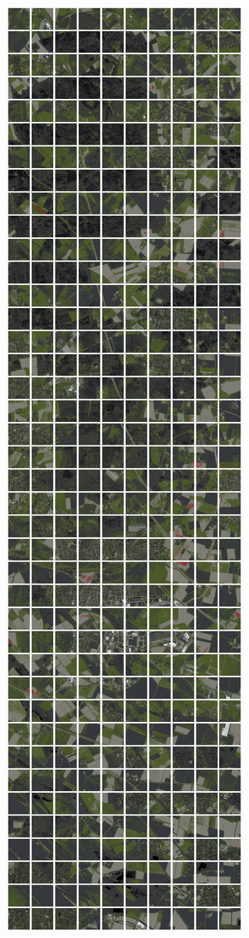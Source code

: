 <html>
<div>
<img src="https://github.com/HakkaTjakka/NL_TILE_MAP/blob/main/18/633/-1037/r.6330.-10370.png" height="44" width="44">
<img src="https://github.com/HakkaTjakka/NL_TILE_MAP/blob/main/18/633/-1037/r.6331.-10370.png" height="44" width="44">
<img src="https://github.com/HakkaTjakka/NL_TILE_MAP/blob/main/18/633/-1037/r.6332.-10370.png" height="44" width="44">
<img src="https://github.com/HakkaTjakka/NL_TILE_MAP/blob/main/18/633/-1037/r.6333.-10370.png" height="44" width="44">
<img src="https://github.com/HakkaTjakka/NL_TILE_MAP/blob/main/18/633/-1037/r.6334.-10370.png" height="44" width="44">
<img src="https://github.com/HakkaTjakka/NL_TILE_MAP/blob/main/18/633/-1037/r.6335.-10370.png" height="44" width="44">
<img src="https://github.com/HakkaTjakka/NL_TILE_MAP/blob/main/18/633/-1037/r.6336.-10370.png" height="44" width="44">
<img src="https://github.com/HakkaTjakka/NL_TILE_MAP/blob/main/18/633/-1037/r.6337.-10370.png" height="44" width="44">
<img src="https://github.com/HakkaTjakka/NL_TILE_MAP/blob/main/18/633/-1037/r.6338.-10370.png" height="44" width="44">
<img src="https://github.com/HakkaTjakka/NL_TILE_MAP/blob/main/18/633/-1037/r.6339.-10370.png" height="44" width="44">
<img src="https://github.com/HakkaTjakka/NL_TILE_MAP/blob/main/18/634/-1037/r.6340.-10370.png" height="44" width="44">
<img src="https://github.com/HakkaTjakka/NL_TILE_MAP/blob/main/18/634/-1037/r.6341.-10370.png" height="44" width="44">
<img src="https://github.com/HakkaTjakka/NL_TILE_MAP/blob/main/18/634/-1037/r.6342.-10370.png" height="44" width="44">
<img src="https://github.com/HakkaTjakka/NL_TILE_MAP/blob/main/18/634/-1037/r.6343.-10370.png" height="44" width="44">
<img src="https://github.com/HakkaTjakka/NL_TILE_MAP/blob/main/18/634/-1037/r.6344.-10370.png" height="44" width="44">
<img src="https://github.com/HakkaTjakka/NL_TILE_MAP/blob/main/18/634/-1037/r.6345.-10370.png" height="44" width="44">
<img src="https://github.com/HakkaTjakka/NL_TILE_MAP/blob/main/18/634/-1037/r.6346.-10370.png" height="44" width="44">
<img src="https://github.com/HakkaTjakka/NL_TILE_MAP/blob/main/18/634/-1037/r.6347.-10370.png" height="44" width="44">
<img src="https://github.com/HakkaTjakka/NL_TILE_MAP/blob/main/18/634/-1037/r.6348.-10370.png" height="44" width="44">
<img src="https://github.com/HakkaTjakka/NL_TILE_MAP/blob/main/18/634/-1037/r.6349.-10370.png" height="44" width="44">
<br>
<img src="https://github.com/HakkaTjakka/NL_TILE_MAP/blob/main/18/633/-1037/r.6330.-10369.png" height="44" width="44">
<img src="https://github.com/HakkaTjakka/NL_TILE_MAP/blob/main/18/633/-1037/r.6331.-10369.png" height="44" width="44">
<img src="https://github.com/HakkaTjakka/NL_TILE_MAP/blob/main/18/633/-1037/r.6332.-10369.png" height="44" width="44">
<img src="https://github.com/HakkaTjakka/NL_TILE_MAP/blob/main/18/633/-1037/r.6333.-10369.png" height="44" width="44">
<img src="https://github.com/HakkaTjakka/NL_TILE_MAP/blob/main/18/633/-1037/r.6334.-10369.png" height="44" width="44">
<img src="https://github.com/HakkaTjakka/NL_TILE_MAP/blob/main/18/633/-1037/r.6335.-10369.png" height="44" width="44">
<img src="https://github.com/HakkaTjakka/NL_TILE_MAP/blob/main/18/633/-1037/r.6336.-10369.png" height="44" width="44">
<img src="https://github.com/HakkaTjakka/NL_TILE_MAP/blob/main/18/633/-1037/r.6337.-10369.png" height="44" width="44">
<img src="https://github.com/HakkaTjakka/NL_TILE_MAP/blob/main/18/633/-1037/r.6338.-10369.png" height="44" width="44">
<img src="https://github.com/HakkaTjakka/NL_TILE_MAP/blob/main/18/633/-1037/r.6339.-10369.png" height="44" width="44">
<img src="https://github.com/HakkaTjakka/NL_TILE_MAP/blob/main/18/634/-1037/r.6340.-10369.png" height="44" width="44">
<img src="https://github.com/HakkaTjakka/NL_TILE_MAP/blob/main/18/634/-1037/r.6341.-10369.png" height="44" width="44">
<img src="https://github.com/HakkaTjakka/NL_TILE_MAP/blob/main/18/634/-1037/r.6342.-10369.png" height="44" width="44">
<img src="https://github.com/HakkaTjakka/NL_TILE_MAP/blob/main/18/634/-1037/r.6343.-10369.png" height="44" width="44">
<img src="https://github.com/HakkaTjakka/NL_TILE_MAP/blob/main/18/634/-1037/r.6344.-10369.png" height="44" width="44">
<img src="https://github.com/HakkaTjakka/NL_TILE_MAP/blob/main/18/634/-1037/r.6345.-10369.png" height="44" width="44">
<img src="https://github.com/HakkaTjakka/NL_TILE_MAP/blob/main/18/634/-1037/r.6346.-10369.png" height="44" width="44">
<img src="https://github.com/HakkaTjakka/NL_TILE_MAP/blob/main/18/634/-1037/r.6347.-10369.png" height="44" width="44">
<img src="https://github.com/HakkaTjakka/NL_TILE_MAP/blob/main/18/634/-1037/r.6348.-10369.png" height="44" width="44">
<img src="https://github.com/HakkaTjakka/NL_TILE_MAP/blob/main/18/634/-1037/r.6349.-10369.png" height="44" width="44">
<br>
<img src="https://github.com/HakkaTjakka/NL_TILE_MAP/blob/main/18/633/-1037/r.6330.-10368.png" height="44" width="44">
<img src="https://github.com/HakkaTjakka/NL_TILE_MAP/blob/main/18/633/-1037/r.6331.-10368.png" height="44" width="44">
<img src="https://github.com/HakkaTjakka/NL_TILE_MAP/blob/main/18/633/-1037/r.6332.-10368.png" height="44" width="44">
<img src="https://github.com/HakkaTjakka/NL_TILE_MAP/blob/main/18/633/-1037/r.6333.-10368.png" height="44" width="44">
<img src="https://github.com/HakkaTjakka/NL_TILE_MAP/blob/main/18/633/-1037/r.6334.-10368.png" height="44" width="44">
<img src="https://github.com/HakkaTjakka/NL_TILE_MAP/blob/main/18/633/-1037/r.6335.-10368.png" height="44" width="44">
<img src="https://github.com/HakkaTjakka/NL_TILE_MAP/blob/main/18/633/-1037/r.6336.-10368.png" height="44" width="44">
<img src="https://github.com/HakkaTjakka/NL_TILE_MAP/blob/main/18/633/-1037/r.6337.-10368.png" height="44" width="44">
<img src="https://github.com/HakkaTjakka/NL_TILE_MAP/blob/main/18/633/-1037/r.6338.-10368.png" height="44" width="44">
<img src="https://github.com/HakkaTjakka/NL_TILE_MAP/blob/main/18/633/-1037/r.6339.-10368.png" height="44" width="44">
<img src="https://github.com/HakkaTjakka/NL_TILE_MAP/blob/main/18/634/-1037/r.6340.-10368.png" height="44" width="44">
<img src="https://github.com/HakkaTjakka/NL_TILE_MAP/blob/main/18/634/-1037/r.6341.-10368.png" height="44" width="44">
<img src="https://github.com/HakkaTjakka/NL_TILE_MAP/blob/main/18/634/-1037/r.6342.-10368.png" height="44" width="44">
<img src="https://github.com/HakkaTjakka/NL_TILE_MAP/blob/main/18/634/-1037/r.6343.-10368.png" height="44" width="44">
<img src="https://github.com/HakkaTjakka/NL_TILE_MAP/blob/main/18/634/-1037/r.6344.-10368.png" height="44" width="44">
<img src="https://github.com/HakkaTjakka/NL_TILE_MAP/blob/main/18/634/-1037/r.6345.-10368.png" height="44" width="44">
<img src="https://github.com/HakkaTjakka/NL_TILE_MAP/blob/main/18/634/-1037/r.6346.-10368.png" height="44" width="44">
<img src="https://github.com/HakkaTjakka/NL_TILE_MAP/blob/main/18/634/-1037/r.6347.-10368.png" height="44" width="44">
<img src="https://github.com/HakkaTjakka/NL_TILE_MAP/blob/main/18/634/-1037/r.6348.-10368.png" height="44" width="44">
<img src="https://github.com/HakkaTjakka/NL_TILE_MAP/blob/main/18/634/-1037/r.6349.-10368.png" height="44" width="44">
<br>
<img src="https://github.com/HakkaTjakka/NL_TILE_MAP/blob/main/18/633/-1037/r.6330.-10367.png" height="44" width="44">
<img src="https://github.com/HakkaTjakka/NL_TILE_MAP/blob/main/18/633/-1037/r.6331.-10367.png" height="44" width="44">
<img src="https://github.com/HakkaTjakka/NL_TILE_MAP/blob/main/18/633/-1037/r.6332.-10367.png" height="44" width="44">
<img src="https://github.com/HakkaTjakka/NL_TILE_MAP/blob/main/18/633/-1037/r.6333.-10367.png" height="44" width="44">
<img src="https://github.com/HakkaTjakka/NL_TILE_MAP/blob/main/18/633/-1037/r.6334.-10367.png" height="44" width="44">
<img src="https://github.com/HakkaTjakka/NL_TILE_MAP/blob/main/18/633/-1037/r.6335.-10367.png" height="44" width="44">
<img src="https://github.com/HakkaTjakka/NL_TILE_MAP/blob/main/18/633/-1037/r.6336.-10367.png" height="44" width="44">
<img src="https://github.com/HakkaTjakka/NL_TILE_MAP/blob/main/18/633/-1037/r.6337.-10367.png" height="44" width="44">
<img src="https://github.com/HakkaTjakka/NL_TILE_MAP/blob/main/18/633/-1037/r.6338.-10367.png" height="44" width="44">
<img src="https://github.com/HakkaTjakka/NL_TILE_MAP/blob/main/18/633/-1037/r.6339.-10367.png" height="44" width="44">
<img src="https://github.com/HakkaTjakka/NL_TILE_MAP/blob/main/18/634/-1037/r.6340.-10367.png" height="44" width="44">
<img src="https://github.com/HakkaTjakka/NL_TILE_MAP/blob/main/18/634/-1037/r.6341.-10367.png" height="44" width="44">
<img src="https://github.com/HakkaTjakka/NL_TILE_MAP/blob/main/18/634/-1037/r.6342.-10367.png" height="44" width="44">
<img src="https://github.com/HakkaTjakka/NL_TILE_MAP/blob/main/18/634/-1037/r.6343.-10367.png" height="44" width="44">
<img src="https://github.com/HakkaTjakka/NL_TILE_MAP/blob/main/18/634/-1037/r.6344.-10367.png" height="44" width="44">
<img src="https://github.com/HakkaTjakka/NL_TILE_MAP/blob/main/18/634/-1037/r.6345.-10367.png" height="44" width="44">
<img src="https://github.com/HakkaTjakka/NL_TILE_MAP/blob/main/18/634/-1037/r.6346.-10367.png" height="44" width="44">
<img src="https://github.com/HakkaTjakka/NL_TILE_MAP/blob/main/18/634/-1037/r.6347.-10367.png" height="44" width="44">
<img src="https://github.com/HakkaTjakka/NL_TILE_MAP/blob/main/18/634/-1037/r.6348.-10367.png" height="44" width="44">
<img src="https://github.com/HakkaTjakka/NL_TILE_MAP/blob/main/18/634/-1037/r.6349.-10367.png" height="44" width="44">
<br>
<img src="https://github.com/HakkaTjakka/NL_TILE_MAP/blob/main/18/633/-1037/r.6330.-10366.png" height="44" width="44">
<img src="https://github.com/HakkaTjakka/NL_TILE_MAP/blob/main/18/633/-1037/r.6331.-10366.png" height="44" width="44">
<img src="https://github.com/HakkaTjakka/NL_TILE_MAP/blob/main/18/633/-1037/r.6332.-10366.png" height="44" width="44">
<img src="https://github.com/HakkaTjakka/NL_TILE_MAP/blob/main/18/633/-1037/r.6333.-10366.png" height="44" width="44">
<img src="https://github.com/HakkaTjakka/NL_TILE_MAP/blob/main/18/633/-1037/r.6334.-10366.png" height="44" width="44">
<img src="https://github.com/HakkaTjakka/NL_TILE_MAP/blob/main/18/633/-1037/r.6335.-10366.png" height="44" width="44">
<img src="https://github.com/HakkaTjakka/NL_TILE_MAP/blob/main/18/633/-1037/r.6336.-10366.png" height="44" width="44">
<img src="https://github.com/HakkaTjakka/NL_TILE_MAP/blob/main/18/633/-1037/r.6337.-10366.png" height="44" width="44">
<img src="https://github.com/HakkaTjakka/NL_TILE_MAP/blob/main/18/633/-1037/r.6338.-10366.png" height="44" width="44">
<img src="https://github.com/HakkaTjakka/NL_TILE_MAP/blob/main/18/633/-1037/r.6339.-10366.png" height="44" width="44">
<img src="https://github.com/HakkaTjakka/NL_TILE_MAP/blob/main/18/634/-1037/r.6340.-10366.png" height="44" width="44">
<img src="https://github.com/HakkaTjakka/NL_TILE_MAP/blob/main/18/634/-1037/r.6341.-10366.png" height="44" width="44">
<img src="https://github.com/HakkaTjakka/NL_TILE_MAP/blob/main/18/634/-1037/r.6342.-10366.png" height="44" width="44">
<img src="https://github.com/HakkaTjakka/NL_TILE_MAP/blob/main/18/634/-1037/r.6343.-10366.png" height="44" width="44">
<img src="https://github.com/HakkaTjakka/NL_TILE_MAP/blob/main/18/634/-1037/r.6344.-10366.png" height="44" width="44">
<img src="https://github.com/HakkaTjakka/NL_TILE_MAP/blob/main/18/634/-1037/r.6345.-10366.png" height="44" width="44">
<img src="https://github.com/HakkaTjakka/NL_TILE_MAP/blob/main/18/634/-1037/r.6346.-10366.png" height="44" width="44">
<img src="https://github.com/HakkaTjakka/NL_TILE_MAP/blob/main/18/634/-1037/r.6347.-10366.png" height="44" width="44">
<img src="https://github.com/HakkaTjakka/NL_TILE_MAP/blob/main/18/634/-1037/r.6348.-10366.png" height="44" width="44">
<img src="https://github.com/HakkaTjakka/NL_TILE_MAP/blob/main/18/634/-1037/r.6349.-10366.png" height="44" width="44">
<br>
<img src="https://github.com/HakkaTjakka/NL_TILE_MAP/blob/main/18/633/-1037/r.6330.-10365.png" height="44" width="44">
<img src="https://github.com/HakkaTjakka/NL_TILE_MAP/blob/main/18/633/-1037/r.6331.-10365.png" height="44" width="44">
<img src="https://github.com/HakkaTjakka/NL_TILE_MAP/blob/main/18/633/-1037/r.6332.-10365.png" height="44" width="44">
<img src="https://github.com/HakkaTjakka/NL_TILE_MAP/blob/main/18/633/-1037/r.6333.-10365.png" height="44" width="44">
<img src="https://github.com/HakkaTjakka/NL_TILE_MAP/blob/main/18/633/-1037/r.6334.-10365.png" height="44" width="44">
<img src="https://github.com/HakkaTjakka/NL_TILE_MAP/blob/main/18/633/-1037/r.6335.-10365.png" height="44" width="44">
<img src="https://github.com/HakkaTjakka/NL_TILE_MAP/blob/main/18/633/-1037/r.6336.-10365.png" height="44" width="44">
<img src="https://github.com/HakkaTjakka/NL_TILE_MAP/blob/main/18/633/-1037/r.6337.-10365.png" height="44" width="44">
<img src="https://github.com/HakkaTjakka/NL_TILE_MAP/blob/main/18/633/-1037/r.6338.-10365.png" height="44" width="44">
<img src="https://github.com/HakkaTjakka/NL_TILE_MAP/blob/main/18/633/-1037/r.6339.-10365.png" height="44" width="44">
<img src="https://github.com/HakkaTjakka/NL_TILE_MAP/blob/main/18/634/-1037/r.6340.-10365.png" height="44" width="44">
<img src="https://github.com/HakkaTjakka/NL_TILE_MAP/blob/main/18/634/-1037/r.6341.-10365.png" height="44" width="44">
<img src="https://github.com/HakkaTjakka/NL_TILE_MAP/blob/main/18/634/-1037/r.6342.-10365.png" height="44" width="44">
<img src="https://github.com/HakkaTjakka/NL_TILE_MAP/blob/main/18/634/-1037/r.6343.-10365.png" height="44" width="44">
<img src="https://github.com/HakkaTjakka/NL_TILE_MAP/blob/main/18/634/-1037/r.6344.-10365.png" height="44" width="44">
<img src="https://github.com/HakkaTjakka/NL_TILE_MAP/blob/main/18/634/-1037/r.6345.-10365.png" height="44" width="44">
<img src="https://github.com/HakkaTjakka/NL_TILE_MAP/blob/main/18/634/-1037/r.6346.-10365.png" height="44" width="44">
<img src="https://github.com/HakkaTjakka/NL_TILE_MAP/blob/main/18/634/-1037/r.6347.-10365.png" height="44" width="44">
<img src="https://github.com/HakkaTjakka/NL_TILE_MAP/blob/main/18/634/-1037/r.6348.-10365.png" height="44" width="44">
<img src="https://github.com/HakkaTjakka/NL_TILE_MAP/blob/main/18/634/-1037/r.6349.-10365.png" height="44" width="44">
<br>
<img src="https://github.com/HakkaTjakka/NL_TILE_MAP/blob/main/18/633/-1037/r.6330.-10364.png" height="44" width="44">
<img src="https://github.com/HakkaTjakka/NL_TILE_MAP/blob/main/18/633/-1037/r.6331.-10364.png" height="44" width="44">
<img src="https://github.com/HakkaTjakka/NL_TILE_MAP/blob/main/18/633/-1037/r.6332.-10364.png" height="44" width="44">
<img src="https://github.com/HakkaTjakka/NL_TILE_MAP/blob/main/18/633/-1037/r.6333.-10364.png" height="44" width="44">
<img src="https://github.com/HakkaTjakka/NL_TILE_MAP/blob/main/18/633/-1037/r.6334.-10364.png" height="44" width="44">
<img src="https://github.com/HakkaTjakka/NL_TILE_MAP/blob/main/18/633/-1037/r.6335.-10364.png" height="44" width="44">
<img src="https://github.com/HakkaTjakka/NL_TILE_MAP/blob/main/18/633/-1037/r.6336.-10364.png" height="44" width="44">
<img src="https://github.com/HakkaTjakka/NL_TILE_MAP/blob/main/18/633/-1037/r.6337.-10364.png" height="44" width="44">
<img src="https://github.com/HakkaTjakka/NL_TILE_MAP/blob/main/18/633/-1037/r.6338.-10364.png" height="44" width="44">
<img src="https://github.com/HakkaTjakka/NL_TILE_MAP/blob/main/18/633/-1037/r.6339.-10364.png" height="44" width="44">
<img src="https://github.com/HakkaTjakka/NL_TILE_MAP/blob/main/18/634/-1037/r.6340.-10364.png" height="44" width="44">
<img src="https://github.com/HakkaTjakka/NL_TILE_MAP/blob/main/18/634/-1037/r.6341.-10364.png" height="44" width="44">
<img src="https://github.com/HakkaTjakka/NL_TILE_MAP/blob/main/18/634/-1037/r.6342.-10364.png" height="44" width="44">
<img src="https://github.com/HakkaTjakka/NL_TILE_MAP/blob/main/18/634/-1037/r.6343.-10364.png" height="44" width="44">
<img src="https://github.com/HakkaTjakka/NL_TILE_MAP/blob/main/18/634/-1037/r.6344.-10364.png" height="44" width="44">
<img src="https://github.com/HakkaTjakka/NL_TILE_MAP/blob/main/18/634/-1037/r.6345.-10364.png" height="44" width="44">
<img src="https://github.com/HakkaTjakka/NL_TILE_MAP/blob/main/18/634/-1037/r.6346.-10364.png" height="44" width="44">
<img src="https://github.com/HakkaTjakka/NL_TILE_MAP/blob/main/18/634/-1037/r.6347.-10364.png" height="44" width="44">
<img src="https://github.com/HakkaTjakka/NL_TILE_MAP/blob/main/18/634/-1037/r.6348.-10364.png" height="44" width="44">
<img src="https://github.com/HakkaTjakka/NL_TILE_MAP/blob/main/18/634/-1037/r.6349.-10364.png" height="44" width="44">
<br>
<img src="https://github.com/HakkaTjakka/NL_TILE_MAP/blob/main/18/633/-1037/r.6330.-10363.png" height="44" width="44">
<img src="https://github.com/HakkaTjakka/NL_TILE_MAP/blob/main/18/633/-1037/r.6331.-10363.png" height="44" width="44">
<img src="https://github.com/HakkaTjakka/NL_TILE_MAP/blob/main/18/633/-1037/r.6332.-10363.png" height="44" width="44">
<img src="https://github.com/HakkaTjakka/NL_TILE_MAP/blob/main/18/633/-1037/r.6333.-10363.png" height="44" width="44">
<img src="https://github.com/HakkaTjakka/NL_TILE_MAP/blob/main/18/633/-1037/r.6334.-10363.png" height="44" width="44">
<img src="https://github.com/HakkaTjakka/NL_TILE_MAP/blob/main/18/633/-1037/r.6335.-10363.png" height="44" width="44">
<img src="https://github.com/HakkaTjakka/NL_TILE_MAP/blob/main/18/633/-1037/r.6336.-10363.png" height="44" width="44">
<img src="https://github.com/HakkaTjakka/NL_TILE_MAP/blob/main/18/633/-1037/r.6337.-10363.png" height="44" width="44">
<img src="https://github.com/HakkaTjakka/NL_TILE_MAP/blob/main/18/633/-1037/r.6338.-10363.png" height="44" width="44">
<img src="https://github.com/HakkaTjakka/NL_TILE_MAP/blob/main/18/633/-1037/r.6339.-10363.png" height="44" width="44">
<img src="https://github.com/HakkaTjakka/NL_TILE_MAP/blob/main/18/634/-1037/r.6340.-10363.png" height="44" width="44">
<img src="https://github.com/HakkaTjakka/NL_TILE_MAP/blob/main/18/634/-1037/r.6341.-10363.png" height="44" width="44">
<img src="https://github.com/HakkaTjakka/NL_TILE_MAP/blob/main/18/634/-1037/r.6342.-10363.png" height="44" width="44">
<img src="https://github.com/HakkaTjakka/NL_TILE_MAP/blob/main/18/634/-1037/r.6343.-10363.png" height="44" width="44">
<img src="https://github.com/HakkaTjakka/NL_TILE_MAP/blob/main/18/634/-1037/r.6344.-10363.png" height="44" width="44">
<img src="https://github.com/HakkaTjakka/NL_TILE_MAP/blob/main/18/634/-1037/r.6345.-10363.png" height="44" width="44">
<img src="https://github.com/HakkaTjakka/NL_TILE_MAP/blob/main/18/634/-1037/r.6346.-10363.png" height="44" width="44">
<img src="https://github.com/HakkaTjakka/NL_TILE_MAP/blob/main/18/634/-1037/r.6347.-10363.png" height="44" width="44">
<img src="https://github.com/HakkaTjakka/NL_TILE_MAP/blob/main/18/634/-1037/r.6348.-10363.png" height="44" width="44">
<img src="https://github.com/HakkaTjakka/NL_TILE_MAP/blob/main/18/634/-1037/r.6349.-10363.png" height="44" width="44">
<br>
<img src="https://github.com/HakkaTjakka/NL_TILE_MAP/blob/main/18/633/-1037/r.6330.-10362.png" height="44" width="44">
<img src="https://github.com/HakkaTjakka/NL_TILE_MAP/blob/main/18/633/-1037/r.6331.-10362.png" height="44" width="44">
<img src="https://github.com/HakkaTjakka/NL_TILE_MAP/blob/main/18/633/-1037/r.6332.-10362.png" height="44" width="44">
<img src="https://github.com/HakkaTjakka/NL_TILE_MAP/blob/main/18/633/-1037/r.6333.-10362.png" height="44" width="44">
<img src="https://github.com/HakkaTjakka/NL_TILE_MAP/blob/main/18/633/-1037/r.6334.-10362.png" height="44" width="44">
<img src="https://github.com/HakkaTjakka/NL_TILE_MAP/blob/main/18/633/-1037/r.6335.-10362.png" height="44" width="44">
<img src="https://github.com/HakkaTjakka/NL_TILE_MAP/blob/main/18/633/-1037/r.6336.-10362.png" height="44" width="44">
<img src="https://github.com/HakkaTjakka/NL_TILE_MAP/blob/main/18/633/-1037/r.6337.-10362.png" height="44" width="44">
<img src="https://github.com/HakkaTjakka/NL_TILE_MAP/blob/main/18/633/-1037/r.6338.-10362.png" height="44" width="44">
<img src="https://github.com/HakkaTjakka/NL_TILE_MAP/blob/main/18/633/-1037/r.6339.-10362.png" height="44" width="44">
<img src="https://github.com/HakkaTjakka/NL_TILE_MAP/blob/main/18/634/-1037/r.6340.-10362.png" height="44" width="44">
<img src="https://github.com/HakkaTjakka/NL_TILE_MAP/blob/main/18/634/-1037/r.6341.-10362.png" height="44" width="44">
<img src="https://github.com/HakkaTjakka/NL_TILE_MAP/blob/main/18/634/-1037/r.6342.-10362.png" height="44" width="44">
<img src="https://github.com/HakkaTjakka/NL_TILE_MAP/blob/main/18/634/-1037/r.6343.-10362.png" height="44" width="44">
<img src="https://github.com/HakkaTjakka/NL_TILE_MAP/blob/main/18/634/-1037/r.6344.-10362.png" height="44" width="44">
<img src="https://github.com/HakkaTjakka/NL_TILE_MAP/blob/main/18/634/-1037/r.6345.-10362.png" height="44" width="44">
<img src="https://github.com/HakkaTjakka/NL_TILE_MAP/blob/main/18/634/-1037/r.6346.-10362.png" height="44" width="44">
<img src="https://github.com/HakkaTjakka/NL_TILE_MAP/blob/main/18/634/-1037/r.6347.-10362.png" height="44" width="44">
<img src="https://github.com/HakkaTjakka/NL_TILE_MAP/blob/main/18/634/-1037/r.6348.-10362.png" height="44" width="44">
<img src="https://github.com/HakkaTjakka/NL_TILE_MAP/blob/main/18/634/-1037/r.6349.-10362.png" height="44" width="44">
<br>
<img src="https://github.com/HakkaTjakka/NL_TILE_MAP/blob/main/18/633/-1037/r.6330.-10361.png" height="44" width="44">
<img src="https://github.com/HakkaTjakka/NL_TILE_MAP/blob/main/18/633/-1037/r.6331.-10361.png" height="44" width="44">
<img src="https://github.com/HakkaTjakka/NL_TILE_MAP/blob/main/18/633/-1037/r.6332.-10361.png" height="44" width="44">
<img src="https://github.com/HakkaTjakka/NL_TILE_MAP/blob/main/18/633/-1037/r.6333.-10361.png" height="44" width="44">
<img src="https://github.com/HakkaTjakka/NL_TILE_MAP/blob/main/18/633/-1037/r.6334.-10361.png" height="44" width="44">
<img src="https://github.com/HakkaTjakka/NL_TILE_MAP/blob/main/18/633/-1037/r.6335.-10361.png" height="44" width="44">
<img src="https://github.com/HakkaTjakka/NL_TILE_MAP/blob/main/18/633/-1037/r.6336.-10361.png" height="44" width="44">
<img src="https://github.com/HakkaTjakka/NL_TILE_MAP/blob/main/18/633/-1037/r.6337.-10361.png" height="44" width="44">
<img src="https://github.com/HakkaTjakka/NL_TILE_MAP/blob/main/18/633/-1037/r.6338.-10361.png" height="44" width="44">
<img src="https://github.com/HakkaTjakka/NL_TILE_MAP/blob/main/18/633/-1037/r.6339.-10361.png" height="44" width="44">
<img src="https://github.com/HakkaTjakka/NL_TILE_MAP/blob/main/18/634/-1037/r.6340.-10361.png" height="44" width="44">
<img src="https://github.com/HakkaTjakka/NL_TILE_MAP/blob/main/18/634/-1037/r.6341.-10361.png" height="44" width="44">
<img src="https://github.com/HakkaTjakka/NL_TILE_MAP/blob/main/18/634/-1037/r.6342.-10361.png" height="44" width="44">
<img src="https://github.com/HakkaTjakka/NL_TILE_MAP/blob/main/18/634/-1037/r.6343.-10361.png" height="44" width="44">
<img src="https://github.com/HakkaTjakka/NL_TILE_MAP/blob/main/18/634/-1037/r.6344.-10361.png" height="44" width="44">
<img src="https://github.com/HakkaTjakka/NL_TILE_MAP/blob/main/18/634/-1037/r.6345.-10361.png" height="44" width="44">
<img src="https://github.com/HakkaTjakka/NL_TILE_MAP/blob/main/18/634/-1037/r.6346.-10361.png" height="44" width="44">
<img src="https://github.com/HakkaTjakka/NL_TILE_MAP/blob/main/18/634/-1037/r.6347.-10361.png" height="44" width="44">
<img src="https://github.com/HakkaTjakka/NL_TILE_MAP/blob/main/18/634/-1037/r.6348.-10361.png" height="44" width="44">
<img src="https://github.com/HakkaTjakka/NL_TILE_MAP/blob/main/18/634/-1037/r.6349.-10361.png" height="44" width="44">
<br>
<img src="https://github.com/HakkaTjakka/NL_TILE_MAP/blob/main/18/633/-1036/r.6330.-10360.png" height="44" width="44">
<img src="https://github.com/HakkaTjakka/NL_TILE_MAP/blob/main/18/633/-1036/r.6331.-10360.png" height="44" width="44">
<img src="https://github.com/HakkaTjakka/NL_TILE_MAP/blob/main/18/633/-1036/r.6332.-10360.png" height="44" width="44">
<img src="https://github.com/HakkaTjakka/NL_TILE_MAP/blob/main/18/633/-1036/r.6333.-10360.png" height="44" width="44">
<img src="https://github.com/HakkaTjakka/NL_TILE_MAP/blob/main/18/633/-1036/r.6334.-10360.png" height="44" width="44">
<img src="https://github.com/HakkaTjakka/NL_TILE_MAP/blob/main/18/633/-1036/r.6335.-10360.png" height="44" width="44">
<img src="https://github.com/HakkaTjakka/NL_TILE_MAP/blob/main/18/633/-1036/r.6336.-10360.png" height="44" width="44">
<img src="https://github.com/HakkaTjakka/NL_TILE_MAP/blob/main/18/633/-1036/r.6337.-10360.png" height="44" width="44">
<img src="https://github.com/HakkaTjakka/NL_TILE_MAP/blob/main/18/633/-1036/r.6338.-10360.png" height="44" width="44">
<img src="https://github.com/HakkaTjakka/NL_TILE_MAP/blob/main/18/633/-1036/r.6339.-10360.png" height="44" width="44">
<img src="https://github.com/HakkaTjakka/NL_TILE_MAP/blob/main/18/634/-1036/r.6340.-10360.png" height="44" width="44">
<img src="https://github.com/HakkaTjakka/NL_TILE_MAP/blob/main/18/634/-1036/r.6341.-10360.png" height="44" width="44">
<img src="https://github.com/HakkaTjakka/NL_TILE_MAP/blob/main/18/634/-1036/r.6342.-10360.png" height="44" width="44">
<img src="https://github.com/HakkaTjakka/NL_TILE_MAP/blob/main/18/634/-1036/r.6343.-10360.png" height="44" width="44">
<img src="https://github.com/HakkaTjakka/NL_TILE_MAP/blob/main/18/634/-1036/r.6344.-10360.png" height="44" width="44">
<img src="https://github.com/HakkaTjakka/NL_TILE_MAP/blob/main/18/634/-1036/r.6345.-10360.png" height="44" width="44">
<img src="https://github.com/HakkaTjakka/NL_TILE_MAP/blob/main/18/634/-1036/r.6346.-10360.png" height="44" width="44">
<img src="https://github.com/HakkaTjakka/NL_TILE_MAP/blob/main/18/634/-1036/r.6347.-10360.png" height="44" width="44">
<img src="https://github.com/HakkaTjakka/NL_TILE_MAP/blob/main/18/634/-1036/r.6348.-10360.png" height="44" width="44">
<img src="https://github.com/HakkaTjakka/NL_TILE_MAP/blob/main/18/634/-1036/r.6349.-10360.png" height="44" width="44">
<br>
<img src="https://github.com/HakkaTjakka/NL_TILE_MAP/blob/main/18/633/-1036/r.6330.-10359.png" height="44" width="44">
<img src="https://github.com/HakkaTjakka/NL_TILE_MAP/blob/main/18/633/-1036/r.6331.-10359.png" height="44" width="44">
<img src="https://github.com/HakkaTjakka/NL_TILE_MAP/blob/main/18/633/-1036/r.6332.-10359.png" height="44" width="44">
<img src="https://github.com/HakkaTjakka/NL_TILE_MAP/blob/main/18/633/-1036/r.6333.-10359.png" height="44" width="44">
<img src="https://github.com/HakkaTjakka/NL_TILE_MAP/blob/main/18/633/-1036/r.6334.-10359.png" height="44" width="44">
<img src="https://github.com/HakkaTjakka/NL_TILE_MAP/blob/main/18/633/-1036/r.6335.-10359.png" height="44" width="44">
<img src="https://github.com/HakkaTjakka/NL_TILE_MAP/blob/main/18/633/-1036/r.6336.-10359.png" height="44" width="44">
<img src="https://github.com/HakkaTjakka/NL_TILE_MAP/blob/main/18/633/-1036/r.6337.-10359.png" height="44" width="44">
<img src="https://github.com/HakkaTjakka/NL_TILE_MAP/blob/main/18/633/-1036/r.6338.-10359.png" height="44" width="44">
<img src="https://github.com/HakkaTjakka/NL_TILE_MAP/blob/main/18/633/-1036/r.6339.-10359.png" height="44" width="44">
<img src="https://github.com/HakkaTjakka/NL_TILE_MAP/blob/main/18/634/-1036/r.6340.-10359.png" height="44" width="44">
<img src="https://github.com/HakkaTjakka/NL_TILE_MAP/blob/main/18/634/-1036/r.6341.-10359.png" height="44" width="44">
<img src="https://github.com/HakkaTjakka/NL_TILE_MAP/blob/main/18/634/-1036/r.6342.-10359.png" height="44" width="44">
<img src="https://github.com/HakkaTjakka/NL_TILE_MAP/blob/main/18/634/-1036/r.6343.-10359.png" height="44" width="44">
<img src="https://github.com/HakkaTjakka/NL_TILE_MAP/blob/main/18/634/-1036/r.6344.-10359.png" height="44" width="44">
<img src="https://github.com/HakkaTjakka/NL_TILE_MAP/blob/main/18/634/-1036/r.6345.-10359.png" height="44" width="44">
<img src="https://github.com/HakkaTjakka/NL_TILE_MAP/blob/main/18/634/-1036/r.6346.-10359.png" height="44" width="44">
<img src="https://github.com/HakkaTjakka/NL_TILE_MAP/blob/main/18/634/-1036/r.6347.-10359.png" height="44" width="44">
<img src="https://github.com/HakkaTjakka/NL_TILE_MAP/blob/main/18/634/-1036/r.6348.-10359.png" height="44" width="44">
<img src="https://github.com/HakkaTjakka/NL_TILE_MAP/blob/main/18/634/-1036/r.6349.-10359.png" height="44" width="44">
<br>
<img src="https://github.com/HakkaTjakka/NL_TILE_MAP/blob/main/18/633/-1036/r.6330.-10358.png" height="44" width="44">
<img src="https://github.com/HakkaTjakka/NL_TILE_MAP/blob/main/18/633/-1036/r.6331.-10358.png" height="44" width="44">
<img src="https://github.com/HakkaTjakka/NL_TILE_MAP/blob/main/18/633/-1036/r.6332.-10358.png" height="44" width="44">
<img src="https://github.com/HakkaTjakka/NL_TILE_MAP/blob/main/18/633/-1036/r.6333.-10358.png" height="44" width="44">
<img src="https://github.com/HakkaTjakka/NL_TILE_MAP/blob/main/18/633/-1036/r.6334.-10358.png" height="44" width="44">
<img src="https://github.com/HakkaTjakka/NL_TILE_MAP/blob/main/18/633/-1036/r.6335.-10358.png" height="44" width="44">
<img src="https://github.com/HakkaTjakka/NL_TILE_MAP/blob/main/18/633/-1036/r.6336.-10358.png" height="44" width="44">
<img src="https://github.com/HakkaTjakka/NL_TILE_MAP/blob/main/18/633/-1036/r.6337.-10358.png" height="44" width="44">
<img src="https://github.com/HakkaTjakka/NL_TILE_MAP/blob/main/18/633/-1036/r.6338.-10358.png" height="44" width="44">
<img src="https://github.com/HakkaTjakka/NL_TILE_MAP/blob/main/18/633/-1036/r.6339.-10358.png" height="44" width="44">
<img src="https://github.com/HakkaTjakka/NL_TILE_MAP/blob/main/18/634/-1036/r.6340.-10358.png" height="44" width="44">
<img src="https://github.com/HakkaTjakka/NL_TILE_MAP/blob/main/18/634/-1036/r.6341.-10358.png" height="44" width="44">
<img src="https://github.com/HakkaTjakka/NL_TILE_MAP/blob/main/18/634/-1036/r.6342.-10358.png" height="44" width="44">
<img src="https://github.com/HakkaTjakka/NL_TILE_MAP/blob/main/18/634/-1036/r.6343.-10358.png" height="44" width="44">
<img src="https://github.com/HakkaTjakka/NL_TILE_MAP/blob/main/18/634/-1036/r.6344.-10358.png" height="44" width="44">
<img src="https://github.com/HakkaTjakka/NL_TILE_MAP/blob/main/18/634/-1036/r.6345.-10358.png" height="44" width="44">
<img src="https://github.com/HakkaTjakka/NL_TILE_MAP/blob/main/18/634/-1036/r.6346.-10358.png" height="44" width="44">
<img src="https://github.com/HakkaTjakka/NL_TILE_MAP/blob/main/18/634/-1036/r.6347.-10358.png" height="44" width="44">
<img src="https://github.com/HakkaTjakka/NL_TILE_MAP/blob/main/18/634/-1036/r.6348.-10358.png" height="44" width="44">
<img src="https://github.com/HakkaTjakka/NL_TILE_MAP/blob/main/18/634/-1036/r.6349.-10358.png" height="44" width="44">
<br>
<img src="https://github.com/HakkaTjakka/NL_TILE_MAP/blob/main/18/633/-1036/r.6330.-10357.png" height="44" width="44">
<img src="https://github.com/HakkaTjakka/NL_TILE_MAP/blob/main/18/633/-1036/r.6331.-10357.png" height="44" width="44">
<img src="https://github.com/HakkaTjakka/NL_TILE_MAP/blob/main/18/633/-1036/r.6332.-10357.png" height="44" width="44">
<img src="https://github.com/HakkaTjakka/NL_TILE_MAP/blob/main/18/633/-1036/r.6333.-10357.png" height="44" width="44">
<img src="https://github.com/HakkaTjakka/NL_TILE_MAP/blob/main/18/633/-1036/r.6334.-10357.png" height="44" width="44">
<img src="https://github.com/HakkaTjakka/NL_TILE_MAP/blob/main/18/633/-1036/r.6335.-10357.png" height="44" width="44">
<img src="https://github.com/HakkaTjakka/NL_TILE_MAP/blob/main/18/633/-1036/r.6336.-10357.png" height="44" width="44">
<img src="https://github.com/HakkaTjakka/NL_TILE_MAP/blob/main/18/633/-1036/r.6337.-10357.png" height="44" width="44">
<img src="https://github.com/HakkaTjakka/NL_TILE_MAP/blob/main/18/633/-1036/r.6338.-10357.png" height="44" width="44">
<img src="https://github.com/HakkaTjakka/NL_TILE_MAP/blob/main/18/633/-1036/r.6339.-10357.png" height="44" width="44">
<img src="https://github.com/HakkaTjakka/NL_TILE_MAP/blob/main/18/634/-1036/r.6340.-10357.png" height="44" width="44">
<img src="https://github.com/HakkaTjakka/NL_TILE_MAP/blob/main/18/634/-1036/r.6341.-10357.png" height="44" width="44">
<img src="https://github.com/HakkaTjakka/NL_TILE_MAP/blob/main/18/634/-1036/r.6342.-10357.png" height="44" width="44">
<img src="https://github.com/HakkaTjakka/NL_TILE_MAP/blob/main/18/634/-1036/r.6343.-10357.png" height="44" width="44">
<img src="https://github.com/HakkaTjakka/NL_TILE_MAP/blob/main/18/634/-1036/r.6344.-10357.png" height="44" width="44">
<img src="https://github.com/HakkaTjakka/NL_TILE_MAP/blob/main/18/634/-1036/r.6345.-10357.png" height="44" width="44">
<img src="https://github.com/HakkaTjakka/NL_TILE_MAP/blob/main/18/634/-1036/r.6346.-10357.png" height="44" width="44">
<img src="https://github.com/HakkaTjakka/NL_TILE_MAP/blob/main/18/634/-1036/r.6347.-10357.png" height="44" width="44">
<img src="https://github.com/HakkaTjakka/NL_TILE_MAP/blob/main/18/634/-1036/r.6348.-10357.png" height="44" width="44">
<img src="https://github.com/HakkaTjakka/NL_TILE_MAP/blob/main/18/634/-1036/r.6349.-10357.png" height="44" width="44">
<br>
<img src="https://github.com/HakkaTjakka/NL_TILE_MAP/blob/main/18/633/-1036/r.6330.-10356.png" height="44" width="44">
<img src="https://github.com/HakkaTjakka/NL_TILE_MAP/blob/main/18/633/-1036/r.6331.-10356.png" height="44" width="44">
<img src="https://github.com/HakkaTjakka/NL_TILE_MAP/blob/main/18/633/-1036/r.6332.-10356.png" height="44" width="44">
<img src="https://github.com/HakkaTjakka/NL_TILE_MAP/blob/main/18/633/-1036/r.6333.-10356.png" height="44" width="44">
<img src="https://github.com/HakkaTjakka/NL_TILE_MAP/blob/main/18/633/-1036/r.6334.-10356.png" height="44" width="44">
<img src="https://github.com/HakkaTjakka/NL_TILE_MAP/blob/main/18/633/-1036/r.6335.-10356.png" height="44" width="44">
<img src="https://github.com/HakkaTjakka/NL_TILE_MAP/blob/main/18/633/-1036/r.6336.-10356.png" height="44" width="44">
<img src="https://github.com/HakkaTjakka/NL_TILE_MAP/blob/main/18/633/-1036/r.6337.-10356.png" height="44" width="44">
<img src="https://github.com/HakkaTjakka/NL_TILE_MAP/blob/main/18/633/-1036/r.6338.-10356.png" height="44" width="44">
<img src="https://github.com/HakkaTjakka/NL_TILE_MAP/blob/main/18/633/-1036/r.6339.-10356.png" height="44" width="44">
<img src="https://github.com/HakkaTjakka/NL_TILE_MAP/blob/main/18/634/-1036/r.6340.-10356.png" height="44" width="44">
<img src="https://github.com/HakkaTjakka/NL_TILE_MAP/blob/main/18/634/-1036/r.6341.-10356.png" height="44" width="44">
<img src="https://github.com/HakkaTjakka/NL_TILE_MAP/blob/main/18/634/-1036/r.6342.-10356.png" height="44" width="44">
<img src="https://github.com/HakkaTjakka/NL_TILE_MAP/blob/main/18/634/-1036/r.6343.-10356.png" height="44" width="44">
<img src="https://github.com/HakkaTjakka/NL_TILE_MAP/blob/main/18/634/-1036/r.6344.-10356.png" height="44" width="44">
<img src="https://github.com/HakkaTjakka/NL_TILE_MAP/blob/main/18/634/-1036/r.6345.-10356.png" height="44" width="44">
<img src="https://github.com/HakkaTjakka/NL_TILE_MAP/blob/main/18/634/-1036/r.6346.-10356.png" height="44" width="44">
<img src="https://github.com/HakkaTjakka/NL_TILE_MAP/blob/main/18/634/-1036/r.6347.-10356.png" height="44" width="44">
<img src="https://github.com/HakkaTjakka/NL_TILE_MAP/blob/main/18/634/-1036/r.6348.-10356.png" height="44" width="44">
<img src="https://github.com/HakkaTjakka/NL_TILE_MAP/blob/main/18/634/-1036/r.6349.-10356.png" height="44" width="44">
<br>
<img src="https://github.com/HakkaTjakka/NL_TILE_MAP/blob/main/18/633/-1036/r.6330.-10355.png" height="44" width="44">
<img src="https://github.com/HakkaTjakka/NL_TILE_MAP/blob/main/18/633/-1036/r.6331.-10355.png" height="44" width="44">
<img src="https://github.com/HakkaTjakka/NL_TILE_MAP/blob/main/18/633/-1036/r.6332.-10355.png" height="44" width="44">
<img src="https://github.com/HakkaTjakka/NL_TILE_MAP/blob/main/18/633/-1036/r.6333.-10355.png" height="44" width="44">
<img src="https://github.com/HakkaTjakka/NL_TILE_MAP/blob/main/18/633/-1036/r.6334.-10355.png" height="44" width="44">
<img src="https://github.com/HakkaTjakka/NL_TILE_MAP/blob/main/18/633/-1036/r.6335.-10355.png" height="44" width="44">
<img src="https://github.com/HakkaTjakka/NL_TILE_MAP/blob/main/18/633/-1036/r.6336.-10355.png" height="44" width="44">
<img src="https://github.com/HakkaTjakka/NL_TILE_MAP/blob/main/18/633/-1036/r.6337.-10355.png" height="44" width="44">
<img src="https://github.com/HakkaTjakka/NL_TILE_MAP/blob/main/18/633/-1036/r.6338.-10355.png" height="44" width="44">
<img src="https://github.com/HakkaTjakka/NL_TILE_MAP/blob/main/18/633/-1036/r.6339.-10355.png" height="44" width="44">
<img src="https://github.com/HakkaTjakka/NL_TILE_MAP/blob/main/18/634/-1036/r.6340.-10355.png" height="44" width="44">
<img src="https://github.com/HakkaTjakka/NL_TILE_MAP/blob/main/18/634/-1036/r.6341.-10355.png" height="44" width="44">
<img src="https://github.com/HakkaTjakka/NL_TILE_MAP/blob/main/18/634/-1036/r.6342.-10355.png" height="44" width="44">
<img src="https://github.com/HakkaTjakka/NL_TILE_MAP/blob/main/18/634/-1036/r.6343.-10355.png" height="44" width="44">
<img src="https://github.com/HakkaTjakka/NL_TILE_MAP/blob/main/18/634/-1036/r.6344.-10355.png" height="44" width="44">
<img src="https://github.com/HakkaTjakka/NL_TILE_MAP/blob/main/18/634/-1036/r.6345.-10355.png" height="44" width="44">
<img src="https://github.com/HakkaTjakka/NL_TILE_MAP/blob/main/18/634/-1036/r.6346.-10355.png" height="44" width="44">
<img src="https://github.com/HakkaTjakka/NL_TILE_MAP/blob/main/18/634/-1036/r.6347.-10355.png" height="44" width="44">
<img src="https://github.com/HakkaTjakka/NL_TILE_MAP/blob/main/18/634/-1036/r.6348.-10355.png" height="44" width="44">
<img src="https://github.com/HakkaTjakka/NL_TILE_MAP/blob/main/18/634/-1036/r.6349.-10355.png" height="44" width="44">
<br>
<img src="https://github.com/HakkaTjakka/NL_TILE_MAP/blob/main/18/633/-1036/r.6330.-10354.png" height="44" width="44">
<img src="https://github.com/HakkaTjakka/NL_TILE_MAP/blob/main/18/633/-1036/r.6331.-10354.png" height="44" width="44">
<img src="https://github.com/HakkaTjakka/NL_TILE_MAP/blob/main/18/633/-1036/r.6332.-10354.png" height="44" width="44">
<img src="https://github.com/HakkaTjakka/NL_TILE_MAP/blob/main/18/633/-1036/r.6333.-10354.png" height="44" width="44">
<img src="https://github.com/HakkaTjakka/NL_TILE_MAP/blob/main/18/633/-1036/r.6334.-10354.png" height="44" width="44">
<img src="https://github.com/HakkaTjakka/NL_TILE_MAP/blob/main/18/633/-1036/r.6335.-10354.png" height="44" width="44">
<img src="https://github.com/HakkaTjakka/NL_TILE_MAP/blob/main/18/633/-1036/r.6336.-10354.png" height="44" width="44">
<img src="https://github.com/HakkaTjakka/NL_TILE_MAP/blob/main/18/633/-1036/r.6337.-10354.png" height="44" width="44">
<img src="https://github.com/HakkaTjakka/NL_TILE_MAP/blob/main/18/633/-1036/r.6338.-10354.png" height="44" width="44">
<img src="https://github.com/HakkaTjakka/NL_TILE_MAP/blob/main/18/633/-1036/r.6339.-10354.png" height="44" width="44">
<img src="https://github.com/HakkaTjakka/NL_TILE_MAP/blob/main/18/634/-1036/r.6340.-10354.png" height="44" width="44">
<img src="https://github.com/HakkaTjakka/NL_TILE_MAP/blob/main/18/634/-1036/r.6341.-10354.png" height="44" width="44">
<img src="https://github.com/HakkaTjakka/NL_TILE_MAP/blob/main/18/634/-1036/r.6342.-10354.png" height="44" width="44">
<img src="https://github.com/HakkaTjakka/NL_TILE_MAP/blob/main/18/634/-1036/r.6343.-10354.png" height="44" width="44">
<img src="https://github.com/HakkaTjakka/NL_TILE_MAP/blob/main/18/634/-1036/r.6344.-10354.png" height="44" width="44">
<img src="https://github.com/HakkaTjakka/NL_TILE_MAP/blob/main/18/634/-1036/r.6345.-10354.png" height="44" width="44">
<img src="https://github.com/HakkaTjakka/NL_TILE_MAP/blob/main/18/634/-1036/r.6346.-10354.png" height="44" width="44">
<img src="https://github.com/HakkaTjakka/NL_TILE_MAP/blob/main/18/634/-1036/r.6347.-10354.png" height="44" width="44">
<img src="https://github.com/HakkaTjakka/NL_TILE_MAP/blob/main/18/634/-1036/r.6348.-10354.png" height="44" width="44">
<img src="https://github.com/HakkaTjakka/NL_TILE_MAP/blob/main/18/634/-1036/r.6349.-10354.png" height="44" width="44">
<br>
<img src="https://github.com/HakkaTjakka/NL_TILE_MAP/blob/main/18/633/-1036/r.6330.-10353.png" height="44" width="44">
<img src="https://github.com/HakkaTjakka/NL_TILE_MAP/blob/main/18/633/-1036/r.6331.-10353.png" height="44" width="44">
<img src="https://github.com/HakkaTjakka/NL_TILE_MAP/blob/main/18/633/-1036/r.6332.-10353.png" height="44" width="44">
<img src="https://github.com/HakkaTjakka/NL_TILE_MAP/blob/main/18/633/-1036/r.6333.-10353.png" height="44" width="44">
<img src="https://github.com/HakkaTjakka/NL_TILE_MAP/blob/main/18/633/-1036/r.6334.-10353.png" height="44" width="44">
<img src="https://github.com/HakkaTjakka/NL_TILE_MAP/blob/main/18/633/-1036/r.6335.-10353.png" height="44" width="44">
<img src="https://github.com/HakkaTjakka/NL_TILE_MAP/blob/main/18/633/-1036/r.6336.-10353.png" height="44" width="44">
<img src="https://github.com/HakkaTjakka/NL_TILE_MAP/blob/main/18/633/-1036/r.6337.-10353.png" height="44" width="44">
<img src="https://github.com/HakkaTjakka/NL_TILE_MAP/blob/main/18/633/-1036/r.6338.-10353.png" height="44" width="44">
<img src="https://github.com/HakkaTjakka/NL_TILE_MAP/blob/main/18/633/-1036/r.6339.-10353.png" height="44" width="44">
<img src="https://github.com/HakkaTjakka/NL_TILE_MAP/blob/main/18/634/-1036/r.6340.-10353.png" height="44" width="44">
<img src="https://github.com/HakkaTjakka/NL_TILE_MAP/blob/main/18/634/-1036/r.6341.-10353.png" height="44" width="44">
<img src="https://github.com/HakkaTjakka/NL_TILE_MAP/blob/main/18/634/-1036/r.6342.-10353.png" height="44" width="44">
<img src="https://github.com/HakkaTjakka/NL_TILE_MAP/blob/main/18/634/-1036/r.6343.-10353.png" height="44" width="44">
<img src="https://github.com/HakkaTjakka/NL_TILE_MAP/blob/main/18/634/-1036/r.6344.-10353.png" height="44" width="44">
<img src="https://github.com/HakkaTjakka/NL_TILE_MAP/blob/main/18/634/-1036/r.6345.-10353.png" height="44" width="44">
<img src="https://github.com/HakkaTjakka/NL_TILE_MAP/blob/main/18/634/-1036/r.6346.-10353.png" height="44" width="44">
<img src="https://github.com/HakkaTjakka/NL_TILE_MAP/blob/main/18/634/-1036/r.6347.-10353.png" height="44" width="44">
<img src="https://github.com/HakkaTjakka/NL_TILE_MAP/blob/main/18/634/-1036/r.6348.-10353.png" height="44" width="44">
<img src="https://github.com/HakkaTjakka/NL_TILE_MAP/blob/main/18/634/-1036/r.6349.-10353.png" height="44" width="44">
<br>
<img src="https://github.com/HakkaTjakka/NL_TILE_MAP/blob/main/18/633/-1036/r.6330.-10352.png" height="44" width="44">
<img src="https://github.com/HakkaTjakka/NL_TILE_MAP/blob/main/18/633/-1036/r.6331.-10352.png" height="44" width="44">
<img src="https://github.com/HakkaTjakka/NL_TILE_MAP/blob/main/18/633/-1036/r.6332.-10352.png" height="44" width="44">
<img src="https://github.com/HakkaTjakka/NL_TILE_MAP/blob/main/18/633/-1036/r.6333.-10352.png" height="44" width="44">
<img src="https://github.com/HakkaTjakka/NL_TILE_MAP/blob/main/18/633/-1036/r.6334.-10352.png" height="44" width="44">
<img src="https://github.com/HakkaTjakka/NL_TILE_MAP/blob/main/18/633/-1036/r.6335.-10352.png" height="44" width="44">
<img src="https://github.com/HakkaTjakka/NL_TILE_MAP/blob/main/18/633/-1036/r.6336.-10352.png" height="44" width="44">
<img src="https://github.com/HakkaTjakka/NL_TILE_MAP/blob/main/18/633/-1036/r.6337.-10352.png" height="44" width="44">
<img src="https://github.com/HakkaTjakka/NL_TILE_MAP/blob/main/18/633/-1036/r.6338.-10352.png" height="44" width="44">
<img src="https://github.com/HakkaTjakka/NL_TILE_MAP/blob/main/18/633/-1036/r.6339.-10352.png" height="44" width="44">
<img src="https://github.com/HakkaTjakka/NL_TILE_MAP/blob/main/18/634/-1036/r.6340.-10352.png" height="44" width="44">
<img src="https://github.com/HakkaTjakka/NL_TILE_MAP/blob/main/18/634/-1036/r.6341.-10352.png" height="44" width="44">
<img src="https://github.com/HakkaTjakka/NL_TILE_MAP/blob/main/18/634/-1036/r.6342.-10352.png" height="44" width="44">
<img src="https://github.com/HakkaTjakka/NL_TILE_MAP/blob/main/18/634/-1036/r.6343.-10352.png" height="44" width="44">
<img src="https://github.com/HakkaTjakka/NL_TILE_MAP/blob/main/18/634/-1036/r.6344.-10352.png" height="44" width="44">
<img src="https://github.com/HakkaTjakka/NL_TILE_MAP/blob/main/18/634/-1036/r.6345.-10352.png" height="44" width="44">
<img src="https://github.com/HakkaTjakka/NL_TILE_MAP/blob/main/18/634/-1036/r.6346.-10352.png" height="44" width="44">
<img src="https://github.com/HakkaTjakka/NL_TILE_MAP/blob/main/18/634/-1036/r.6347.-10352.png" height="44" width="44">
<img src="https://github.com/HakkaTjakka/NL_TILE_MAP/blob/main/18/634/-1036/r.6348.-10352.png" height="44" width="44">
<img src="https://github.com/HakkaTjakka/NL_TILE_MAP/blob/main/18/634/-1036/r.6349.-10352.png" height="44" width="44">
<br>
<img src="https://github.com/HakkaTjakka/NL_TILE_MAP/blob/main/18/633/-1036/r.6330.-10351.png" height="44" width="44">
<img src="https://github.com/HakkaTjakka/NL_TILE_MAP/blob/main/18/633/-1036/r.6331.-10351.png" height="44" width="44">
<img src="https://github.com/HakkaTjakka/NL_TILE_MAP/blob/main/18/633/-1036/r.6332.-10351.png" height="44" width="44">
<img src="https://github.com/HakkaTjakka/NL_TILE_MAP/blob/main/18/633/-1036/r.6333.-10351.png" height="44" width="44">
<img src="https://github.com/HakkaTjakka/NL_TILE_MAP/blob/main/18/633/-1036/r.6334.-10351.png" height="44" width="44">
<img src="https://github.com/HakkaTjakka/NL_TILE_MAP/blob/main/18/633/-1036/r.6335.-10351.png" height="44" width="44">
<img src="https://github.com/HakkaTjakka/NL_TILE_MAP/blob/main/18/633/-1036/r.6336.-10351.png" height="44" width="44">
<img src="https://github.com/HakkaTjakka/NL_TILE_MAP/blob/main/18/633/-1036/r.6337.-10351.png" height="44" width="44">
<img src="https://github.com/HakkaTjakka/NL_TILE_MAP/blob/main/18/633/-1036/r.6338.-10351.png" height="44" width="44">
<img src="https://github.com/HakkaTjakka/NL_TILE_MAP/blob/main/18/633/-1036/r.6339.-10351.png" height="44" width="44">
<img src="https://github.com/HakkaTjakka/NL_TILE_MAP/blob/main/18/634/-1036/r.6340.-10351.png" height="44" width="44">
<img src="https://github.com/HakkaTjakka/NL_TILE_MAP/blob/main/18/634/-1036/r.6341.-10351.png" height="44" width="44">
<img src="https://github.com/HakkaTjakka/NL_TILE_MAP/blob/main/18/634/-1036/r.6342.-10351.png" height="44" width="44">
<img src="https://github.com/HakkaTjakka/NL_TILE_MAP/blob/main/18/634/-1036/r.6343.-10351.png" height="44" width="44">
<img src="https://github.com/HakkaTjakka/NL_TILE_MAP/blob/main/18/634/-1036/r.6344.-10351.png" height="44" width="44">
<img src="https://github.com/HakkaTjakka/NL_TILE_MAP/blob/main/18/634/-1036/r.6345.-10351.png" height="44" width="44">
<img src="https://github.com/HakkaTjakka/NL_TILE_MAP/blob/main/18/634/-1036/r.6346.-10351.png" height="44" width="44">
<img src="https://github.com/HakkaTjakka/NL_TILE_MAP/blob/main/18/634/-1036/r.6347.-10351.png" height="44" width="44">
<img src="https://github.com/HakkaTjakka/NL_TILE_MAP/blob/main/18/634/-1036/r.6348.-10351.png" height="44" width="44">
<img src="https://github.com/HakkaTjakka/NL_TILE_MAP/blob/main/18/634/-1036/r.6349.-10351.png" height="44" width="44">
<br>
</div>
</html>

